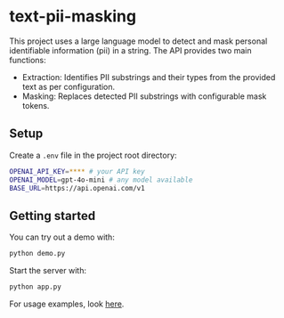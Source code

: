 # text-pii-masking

This project uses a large language model to detect and mask personal identifiable information (pii) in a string. The API provides two main functions:

- Extraction: Identifies PII substrings and their types from the provided text as per configuration.
- Masking: Replaces detected PII substrings with configurable mask tokens.


## Setup

Create a `.env` file in the project root directory:

```bash
OPENAI_API_KEY=**** # your API key
OPENAI_MODEL=gpt-4o-mini # any model available
BASE_URL=https://api.openai.com/v1
```

## Getting started

You can try out a demo with:

```bash
python demo.py
```

Start the server with:

```bash
python app.py
```

For usage examples, look [here](docs/api_usage.md).